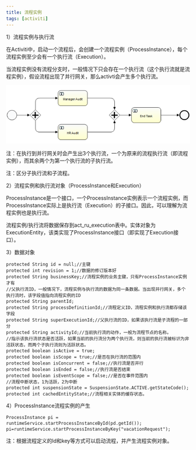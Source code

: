 ```yaml
---
title: 流程实例
tags: [activiti]
---
```


1）流程实例与执行流

在Activiti中，启动一个流程后，会创建一个流程实例（ProcessInstance），每个流程实例至少会有一个执行流（Execution）。

当流程实例没有流程分支时，一般情况下只会存在一个执行流（这个执行流就是流程实例），假设流程出现了并行网关，那么activti会产生多个执行流。

![](/images/book/workflow/activiti/execution/multiexecution.png)

注：在执行到并行网关时会产生出3个执行流，一个为原来的流程执行流（即流程实例），而其余两个为第一个执行流的子执行流。

注：区分子执行流和子流程。

2）流程实例和执行流对象（ProcessInstance和Execution）

ProcessInstance是一个接口，一个ProcessInstance实例表示一个流程实例，而ProcessInstance实际上是执行流（Execution）的子接口。因此，可以理解为流程实例也是执行流。

流程实例/执行流将数据保存到act_ru_execution表中。实体对象为ExecutionEntity，该类实现了ProcessInstance接口（即实现了Execution接口）。

3）数据对象

```
protected String id = null;//主键
protected int revision = 1;//数据的修订版本好
protected String businessKey;//流程实例的业务主键，只有ProcessInstance实例才有
//父执行流ID，一般情况下，流程实例与执行流的数据为同一条数据。当出现并行网关，多个执行流时，该字段值指向流程实例的ID
protected String parentId;
protected String processDefinitionId;//流程定义ID，流程实例和执行流都存储该字段
protected String superExecutionId;//父执行流的ID，如果该执行流是子流程的一部分
protected String activityId;//当前执行流的动作，一般为流程节点的名称。
//指示该执行流状态是否活跃，如果当前的执行流分为两个执行流，则当前的执行流被标识为非活跃状态，而两个子执行流则为活跃状态。
protected boolean isActive = true;
protected boolean isScope = true;//是否在执行流的范围内
protected boolean isConcurrent = false;//执行流是否并行
protected boolean isEnded = false;//执行流是否结束
protected boolean isEventScope = false;//是否在事件范围内
//流程中断状态，1为活跃，2为中断
protected int suspensionState = SuspensionState.ACTIVE.getStateCode();
protected int cachedEntityState;//流程相关实体的缓存状态。
```

4）ProcessInstance流程实例的产生

```
ProcessInstance pi = runtimeService.startProcessInstanceById(pd.getId());
pi=runtimeService.startProcessInstanceByKey("vacationRequest");
```

注：根据流程定义的Id和key等方式可以启动流程，并产生流程实例对象。
